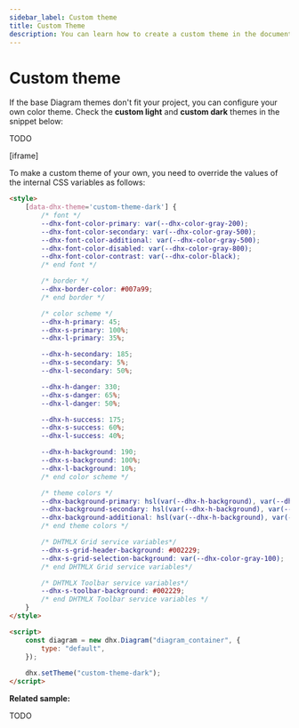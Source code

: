```yaml
---
sidebar_label: Custom theme
title: Custom Theme
description: You can learn how to create a custom theme in the documentation of the DHTMLX JavaScript Diagram library. Browse developer guides and API reference, try out code examples and live demos, and download a free 30-day evaluation version of DHTMLX Diagram.
---
```


# Custom theme

If the base Diagram themes don't fit your project, you can configure your own color theme. 
Check the **custom light** and **custom dark** themes in the snippet below:

TODO

[iframe]

To make a custom theme of your own, you need to override the values of the internal CSS variables as follows:

~~~html
<style>
    [data-dhx-theme='custom-theme-dark'] {
        /* font */
        --dhx-font-color-primary: var(--dhx-color-gray-200);
        --dhx-font-color-secondary: var(--dhx-color-gray-500);
        --dhx-font-color-additional: var(--dhx-color-gray-500);
        --dhx-font-color-disabled: var(--dhx-color-gray-800);
        --dhx-font-color-contrast: var(--dhx-color-black);
        /* end font */

        /* border */
        --dhx-border-color: #007a99;
        /* end border */

        /* color scheme */
        --dhx-h-primary: 45;
        --dhx-s-primary: 100%;
        --dhx-l-primary: 35%;

        --dhx-h-secondary: 185;
        --dhx-s-secondary: 5%;
        --dhx-l-secondary: 50%;

        --dhx-h-danger: 330;
        --dhx-s-danger: 65%;
        --dhx-l-danger: 50%;

        --dhx-h-success: 175;
        --dhx-s-success: 60%;
        --dhx-l-success: 40%;

        --dhx-h-background: 190;
        --dhx-s-background: 100%;
        --dhx-l-background: 10%;
        /* end color scheme */

        /* theme colors */
        --dhx-background-primary: hsl(var(--dhx-h-background), var(--dhx-s-background), var(--dhx-l-background));
        --dhx-background-secondary: hsl(var(--dhx-h-background), var(--dhx-s-background), calc(var(--dhx-l-background) + 8%));
        --dhx-background-additional: hsl(var(--dhx-h-background), var(--dhx-s-background), calc(var(--dhx-l-background) + 12%));
        /* end theme colors */

        /* DHTMLX Grid service variables*/
        --dhx-s-grid-header-background: #002229;
        --dhx-s-grid-selection-background: var(--dhx-color-gray-100);
        /* end DHTMLX Grid service variables*/

        /* DHTMLX Toolbar service variables*/
        --dhx-s-toolbar-background: #002229;
        /* end DHTMLX Toolbar service variables */
    }
</style>

<script>
    const diagram = new dhx.Diagram("diagram_container", {
        type: "default",
    });
    
    dhx.setTheme("custom-theme-dark");
</script>
~~~

**Related sample:**

TODO
